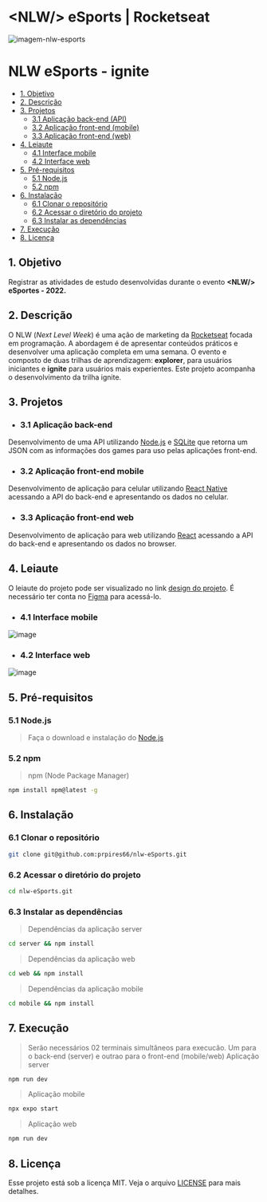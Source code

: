  
# \<NLW/> eSports | Rocketseat
![imagem-nlw-esports](https://user-images.githubusercontent.com/4954302/191106024-9c384d95-1139-4a88-9b94-f7abf41f6cdc.png)

# NLW eSports - ignite
  - [1. Objetivo](#1-objetivo)
  - [2. Descrição](#2-descrição)
  - [3. Projetos](#3-projetos)
    - [3.1 Aplicação back-end (API)](#31-aplicação-back-end)
    - [3.2 Aplicação front-end (mobile)](#32-aplicação-front-end-mobile)
    - [3.3 Aplicação front-end (web)](#33-aplicação-front-end-web)
  - [4. Leiaute](#4-leiaute)
    - [4.1 Interface mobile](#41-interface-mobile)
    - [4.2 Interface web](#42-interface-web)  
  - [5. Pré-requisitos](#5-pré-requisitos)
    - [5.1 Node.js](#51-nodejs)
    - [5.2 npm](#52-npm)
  - [6. Instalação](#6-instalação)
    - [6.1 Clonar o repositório](#61-clonar-o-repositório)
    - [6.2 Acessar o diretório do projeto](#62-acessar-o-diretório-do-projeto)
    - [6.3 Instalar as dependências](#63-instalar-as-dependências)
  - [7. Execução](#7-execução)
  - [8. Licença](#8-licença)
  
## 1. Objetivo
 Registrar as atividades de estudo desenvolvidas durante o evento **\<NLW/> eSportes - 2022.**

## 2. Descrição
O NLW (*Next Level Week*) é uma ação de marketing da [Rocketseat](https://www.rocketseat.com.br/) focada em programação. A abordagem é de apresentar conteúdos práticos e desenvolver uma aplicação completa em uma semana. O evento e composto de duas trilhas de aprendizagem: **explorer**, para usuários iniciantes e **ignite** para usuários mais experientes. Este projeto acompanha o desenvolvimento da trilha ignite.

## 3. Projetos

* ### 3.1 Aplicação back-end
Desenvolvimento de uma API utilizando [Node.js](https://nodejs.org/) e [SQLite](https://www.sqlite.org/) que retorna um JSON com as informações dos games para uso pelas aplicações front-end.

* ###  3.2 Aplicação front-end mobile
Desenvolvimento de aplicação para celular utilizando [React Native](https://reactnative.dev/) acessando a API do back-end e apresentando os dados no celular.

* ### 3.3 Aplicação front-end web
Desenvolvimento de aplicação para web utilizando [React](https://reactjs.org/) acessando a API do back-end e apresentando os dados no browser.

## 4. Leiaute
O leiaute do projeto pode ser visualizado no link [design do projeto](https://www.figma.com/file/MHLGpGZ8Dq4KTU4o1GIV5M/NLW-eSports-(Community)?node-id=0%3A1). É necessário ter conta no [Figma](https://figma.com) para acessá-lo.

* ### 4.1 Interface mobile
![image](https://user-images.githubusercontent.com/4954302/191153751-cb792f7d-b675-4baf-980d-a22bf6b8a07b.png)

* ### 4.2 Interface web
![image](https://user-images.githubusercontent.com/4954302/191153791-01e767d6-2a83-446b-abb8-60a20d339f29.png)

## 5. Pré-requisitos

### 5.1 Node.js
> Faça o download e instalação do [Node.js](https://nodejs.org/)
### 5.2 npm
> npm (Node Package Manager)
   ```sh
   npm install npm@latest -g
   ```   
   
## 6. Instalação
### 6.1 Clonar o repositório
   ```sh
   git clone git@github.com:prpires66/nlw-eSports.git
   ```
### 6.2 Acessar o diretório do projeto   
   ```sh
   cd nlw-eSports.git
   ```
### 6.3 Instalar as dependências  
   > Dependências da aplicação server
   ```sh
   cd server && npm install
   ```
   > Dependências da aplicação web
   ```sh
   cd web && npm install
   ```
   > Dependências da aplicação mobile
   ```sh
   cd mobile && npm install
   ```
## 7. Execução
>Serão necessários 02 terminais simultâneos para execucão. Um para o back-end (server) e outrao para o front-end (mobile/web) 
   > Aplicação server
   ```sh
   npm run dev
   ```
   > Aplicação mobile
   ```sh
   npx expo start
   ```
   > Aplicação web
   ```sh
   npm run dev
   ```

## 8. Licença
Esse projeto está sob a licença MIT. Veja o arquivo [LICENSE](./LICENSE.md) para mais detalhes.
